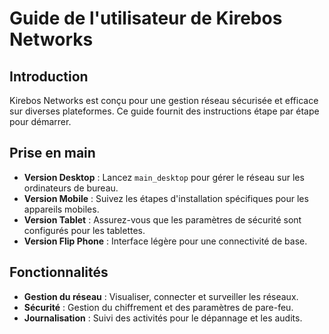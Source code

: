 # Guide de l'utilisateur de Kirebos Networks

## Introduction
Kirebos Networks est conçu pour une gestion réseau sécurisée et efficace sur diverses plateformes. Ce guide fournit des instructions étape par étape pour démarrer.

## Prise en main
- **Version Desktop** : Lancez `main_desktop` pour gérer le réseau sur les ordinateurs de bureau.
- **Version Mobile** : Suivez les étapes d'installation spécifiques pour les appareils mobiles.
- **Version Tablet** : Assurez-vous que les paramètres de sécurité sont configurés pour les tablettes.
- **Version Flip Phone** : Interface légère pour une connectivité de base.

## Fonctionnalités
- **Gestion du réseau** : Visualiser, connecter et surveiller les réseaux.
- **Sécurité** : Gestion du chiffrement et des paramètres de pare-feu.
- **Journalisation** : Suivi des activités pour le dépannage et les audits.

